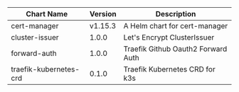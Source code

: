 | Chart Name | Version | Description |
|-------------|----------|-------------|
| cert-manager | v1.15.3 | A Helm chart for cert-manager |
| cluster-issuer | 1.0.0 | Let's Encrypt ClusterIssuer |
| forward-auth | 1.0.0 | Traefik Github Oauth2 Forward Auth |
| traefik-kubernetes-crd | 0.1.0 | Traefik Kubernetes CRD for k3s |
